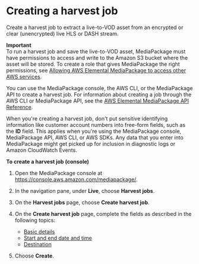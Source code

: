 # Creating a harvest job<a name="hj-create"></a>

Create a harvest job to extract a live\-to\-VOD asset from an encrypted or clear \(unencrypted\) live HLS or DASH stream\.

**Important**  
To run a harvest job and save the live\-to\-VOD asset, MediaPackage must have permissions to access and write to the Amazon S3 bucket where the asset will be stored\. To create a role that gives MediaPackage the right permissions, see [Allowing AWS Elemental MediaPackage to access other AWS services](setting-up-create-trust-rel.md)\.

You can use the MediaPackage console, the AWS CLI, or the MediaPackage API to create a harvest job\. For information about creating a job through the AWS CLI or MediaPackage API, see the [AWS Elemental MediaPackage API Reference](https://docs.aws.amazon.com/mediapackage/latest/apireference/)\.

When you're creating a harvest job, don't put sensitive identifying information like customer account numbers into free\-form fields, such as the **ID** field\. This applies when you're using the MediaPackage console, MediaPackage API, AWS CLI, or AWS SDKs\. Any data that you enter into MediaPackage might get picked up for inclusion in diagnostic logs or Amazon CloudWatch Events\.

**To create a harvest job \(console\)**

1. Open the MediaPackage console at [https://console\.aws\.amazon\.com/mediapackage/](https://console.aws.amazon.com/mediapackage/)\.

1. In the navigation pane, under **Live**, choose **Harvest jobs**\. 

1. On the **Harvest jobs** page, choose **Create harvest job**\.

1. On the **Create harvest job** page, complete the fields as described in the following topics:
   + [Basic details](hj-create-basic.md)
   + [Start and end date and time](hj-create-time.md)
   + [Destination](hj-create-destination.md)

1. Choose **Create**\.